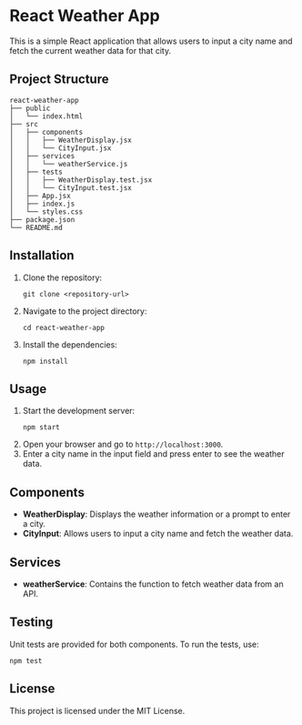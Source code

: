 # React Weather App

This is a simple React application that allows users to input a city name and fetch the current weather data for that city.

## Project Structure

```
react-weather-app
├── public
│   └── index.html
├── src
│   ├── components
│   │   ├── WeatherDisplay.jsx
│   │   └── CityInput.jsx
│   ├── services
│   │   └── weatherService.js
│   ├── tests
│   │   ├── WeatherDisplay.test.jsx
│   │   └── CityInput.test.jsx
│   ├── App.jsx
│   ├── index.js
│   └── styles.css
├── package.json
└── README.md
```

## Installation

1. Clone the repository:
   ```
   git clone <repository-url>
   ```
2. Navigate to the project directory:
   ```
   cd react-weather-app
   ```
3. Install the dependencies:
   ```
   npm install
   ```

## Usage

1. Start the development server:
   ```
   npm start
   ```
2. Open your browser and go to `http://localhost:3000`.
3. Enter a city name in the input field and press enter to see the weather data.

## Components

- **WeatherDisplay**: Displays the weather information or a prompt to enter a city.
- **CityInput**: Allows users to input a city name and fetch the weather data.

## Services

- **weatherService**: Contains the function to fetch weather data from an API.

## Testing

Unit tests are provided for both components. To run the tests, use:
```
npm test
```

## License

This project is licensed under the MIT License.